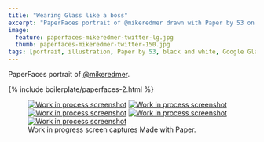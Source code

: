 ```yaml
---
title: "Wearing Glass like a boss"
excerpt: "PaperFaces portrait of @mikeredmer drawn with Paper by 53 on an iPad."
image: 
  feature: paperfaces-mikeredmer-twitter-lg.jpg
  thumb: paperfaces-mikeredmer-twitter-150.jpg
tags: [portrait, illustration, Paper by 53, black and white, Google Glass]
---
```


PaperFaces portrait of [@mikeredmer](http://twitter.com/mikeredmer).

{% include boilerplate/paperfaces-2.html %}

<figure class="third">
	<a href="{{ site.url }}/images/paperfaces-mikeredmer-process-1-lg.jpg"><img src="{{ site.url }}/images/paperfaces-mikeredmer-process-1-600.jpg" alt="Work in process screenshot"></a>
	<a href="{{ site.url }}/images/paperfaces-mikeredmer-process-2-lg.jpg"><img src="{{ site.url }}/images/paperfaces-mikeredmer-process-2-600.jpg" alt="Work in process screenshot"></a>
	<a href="{{ site.url }}/images/paperfaces-mikeredmer-process-3-lg.jpg"><img src="{{ site.url }}/images/paperfaces-mikeredmer-process-3-600.jpg" alt="Work in process screenshot"></a>
	<a href="{{ site.url }}/images/paperfaces-mikeredmer-process-4-lg.jpg"><img src="{{ site.url }}/images/paperfaces-mikeredmer-process-4-600.jpg" alt="Work in process screenshot"></a>
	<a href="{{ site.url }}/images/paperfaces-mikeredmer-process-5-lg.jpg"><img src="{{ site.url }}/images/paperfaces-mikeredmer-process-5-600.jpg" alt="Work in process screenshot"></a>
	<figcaption>Work in progress screen captures Made with Paper.</figcaption>
</figure>